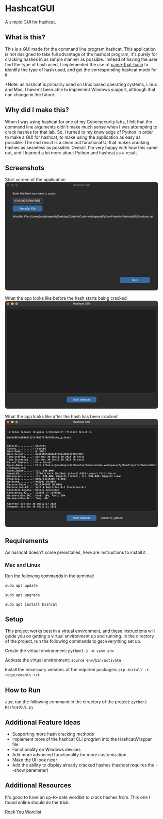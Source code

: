 # HashcatGUI

A simple GUI for hashcat.

## What is this?

This is a GUI made for the command line program hashcat. This application is not designed to take full advantage of the hashcat program, it's purely for cracking hashes in as simple manner as possible. Instead of having the user find the type of hash used, I implemented the use of [name-that-hash](https://github.com/HashPals/Name-That-Hash/tree/main?tab=readme-ov-file) to identify the type of hash used, and get the corresponding hashcat mode for it.

*Note: as hashcat is primarily used on Unix based operating systems, Linux and Mac, I haven't been able to implement Windows support, although that can change in the future.

## Why did I make this?

When I was using hashcat for one of my Cybersecurity labs, I felt that the command line arguments didn't make much sense when I was attempting to crack hashes for that lab. So, I turned to my knowledge of Python in order to make a GUI for hashcat, to make using the application as easy as possible. The end result is a clean but functional UI that makes cracking hashes as seamless as possible. Overall, I'm very happy with how this came out, and I learned a lot more about Python and hashcat as a result.

## Screenshots

Start screen of the application
![Start Screen](images/star_screen.jpg)

What the app looks like before the hash starts being cracked
![Before cracking begins](images/before_hash_cracks.jpg)

What the app looks like after the hash has been cracked
![Result after hash has been cracked](images/result.jpg)

## Requirements

As hashcat doesn't come preinstalled, here are instructions to install it.

### Mac and Linux
Run the following commands in the terminal:

`sudo apt update`

`sudo apt upgrade`

`sudo apt install hashcat`

## Setup

This project works best in a virtual environment, and these instructions will guide you on getting a virtual environment up and running. In the directory of the project, run the following commands to get everything set up.

Create the virtual environment:
`python3.8 -m venv env`

Activate the virtual environment:
`source env/bin/activate`

Install the necessary versions of the required packages:
`pip install -r requirements.txt`

## How to Run

Just run the following command in the directory of the project:
`python3 HashcatGUI.py`

## Additional Feature Ideas

* Supporting more hash cracking methods
* Implement more of the hashcat CLI program into the HashcatWrapper file
* Functionality on Windows devices
* Add more advanced functionality for more customization
* Make the UI look nicer
* Add the ability to display already cracked hashes (hashcat requires the --show parameter)

## Additional Resources
It's good to have an up-to-date wordlist to crack hashes from. This one I found online should do the trick.

[Rock You Wordlist](https://github.com/brannondorsey/naive-hashcat/releases/download/data/rockyou.txt)
